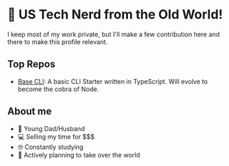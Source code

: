 # 🐺 US Tech Nerd from the Old World!
I keep most of my work private, but I'll make a few contribution here and there to make this profile relevant.

## Top Repos
- [Base CLI](https://github.com/glemiere/base-cli): A basic CLI Starter written in TypeScript. Will evolve to become the cobra of Node.

## About me
- 🥵 Young Dad/Husband
- 💻 Selling my time for $$$
- 🤓 Constantly studying
- 👑 Actively planning to take over the world
